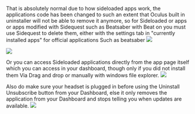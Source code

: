 That is absolutely normal due to how sideloaded apps work, the applications code has been changed to such an extent that Oculus built in uninstaller will not be able to remove it anymore, so for Sideloaded or apps or apps modified with Sidequest such as Beatsaber with Beat on you must use Sidequest to delete them, either with the settings tab in "currently installed apps" for official applications Such as beatsaber
![](https://cdn.discordapp.com/attachments/608376262347587595/608376346057375795/setting.png)

![](https://cdn.discordapp.com/attachments/608376262347587595/608376472708710417/Uninstall.png)



Or you can access Sideloaded applications directly from the app page itself which you can access in your dashboard, though only if you did not install them Via Drag and drop or manually with windows file explorer. 
![](https://cdn.discordapp.com/attachments/608376262347587595/608377482655039529/Dashboard.png)

Also do make sure your headset is plugged in before using the Uninstall Unsubscribe button from your Dashboard, else it only removes the application from your Dashboard and stops telling you when updates are available.
![](https://cdn.discordapp.com/attachments/608376262347587595/608380056754061376/Screenshot_1064.png)